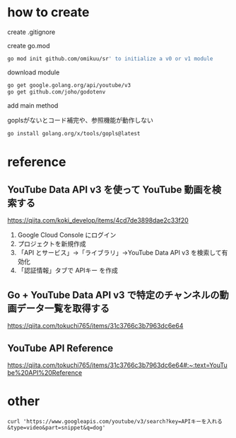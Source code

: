 
# how to create

create .gitignore

create go.mod
```sh
go mod init github.com/omikuu/sr' to initialize a v0 or v1 module
```

download module
```sh
go get google.golang.org/api/youtube/v3
go get github.com/joho/godotenv
```

add main method

goplsがないとコード補完や、参照機能が動作しない
```sh
go install golang.org/x/tools/gopls@latest
```

# reference

## YouTube Data API v3 を使って YouTube 動画を検索する
https://qiita.com/koki_develop/items/4cd7de3898dae2c33f20

1. Google Cloud Console にログイン
2. プロジェクトを新規作成
3. 「API とサービス」→「ライブラリ」→YouTube Data API v3 を検索して有効化
4. 「認証情報」タブで APIキー を作成

## Go + YouTube Data API v3 で特定のチャンネルの動画データ一覧を取得する
https://qiita.com/tokuchi765/items/31c3766c3b7963dc6e64

## YouTube API Reference
https://qiita.com/tokuchi765/items/31c3766c3b7963dc6e64#:~:text=YouTube%20API%20Reference

# other

`curl 'https://www.googleapis.com/youtube/v3/search?key=APIキーを入れる&type=video&part=snippet&q=dog'`

